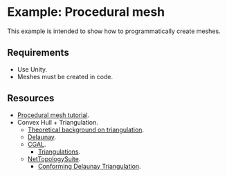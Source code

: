 # Example: Procedural mesh
This example is intended to show how to programmatically create meshes.

## Requirements
- Use Unity.
- Meshes must be created in code.

## Resources
- [Procedural mesh tutorial](https://www.youtube.com/watch?v=ucuOVL7c5Hw).
- Convex Hull + Triangulation.
    - [Theoretical background on triangulation](http://www.cs.uu.nl/docs/vakken/ga/slides9alt.pdf).
    - [Delaunay](https://en.wikipedia.org/wiki/Delaunay_triangulation).
    - [CGAL](https://doc.cgal.org).
        - [Triangulations](https://doc.cgal.org/latest/Manual/packages.html#PartTriangulationsAndDelaunayTriangulations).
    - [NetTopologySuite](https://github.com/NetTopologySuite/NetTopologySuite).
        - [Conforming Delaunay Triangulation](http://nettopologysuite.github.io/html/class_net_topology_suite_1_1_triangulate_1_1_conforming_delaunay_triangulator.html).